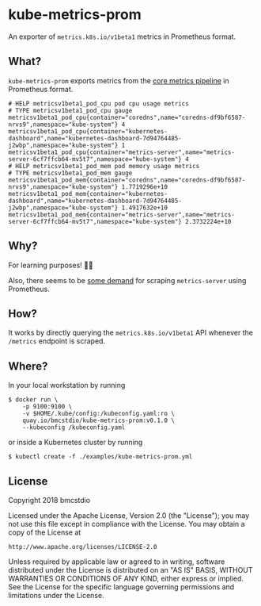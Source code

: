 # kube-metrics-prom

An exporter of `metrics.k8s.io/v1beta1` metrics in Prometheus format.

## What?

`kube-metrics-prom` exports metrics from the [core metrics pipeline](https://kubernetes.io/docs/tasks/debug-application-cluster/core-metrics-pipeline/) in Prometheus format.

```
# HELP metricsv1beta1_pod_cpu pod cpu usage metrics
# TYPE metricsv1beta1_pod_cpu gauge
metricsv1beta1_pod_cpu{container="coredns",name="coredns-df9bf6587-nrvs9",namespace="kube-system"} 4
metricsv1beta1_pod_cpu{container="kubernetes-dashboard",name="kubernetes-dashboard-7d94764485-j2wbp",namespace="kube-system"} 1
metricsv1beta1_pod_cpu{container="metrics-server",name="metrics-server-6cf7ffcb64-mv5t7",namespace="kube-system"} 4
# HELP metricsv1beta1_pod_mem pod memory usage metrics
# TYPE metricsv1beta1_pod_mem gauge
metricsv1beta1_pod_mem{container="coredns",name="coredns-df9bf6587-nrvs9",namespace="kube-system"} 1.7719296e+10
metricsv1beta1_pod_mem{container="kubernetes-dashboard",name="kubernetes-dashboard-7d94764485-j2wbp",namespace="kube-system"} 1.4917632e+10
metricsv1beta1_pod_mem{container="metrics-server",name="metrics-server-6cf7ffcb64-mv5t7",namespace="kube-system"} 2.3732224e+10
```

## Why?

For learning purposes! 👨‍🏫

Also, there seems to be [some demand](https://github.com/kubernetes-incubator/metrics-server/issues/7) for scraping `metrics-server` using Prometheus.

## How?

It works by directly querying the `metrics.k8s.io/v1beta1` API whenever the `/metrics` endpoint is scraped. 

## Where?

In your local workstation by running

```
$ docker run \
    -p 9100:9100 \
    -v $HOME/.kube/config:/kubeconfig.yaml:ro \
    quay.io/bmcstdio/kube-metrics-prom:v0.1.0 \
    --kubeconfig /kubeconfig.yaml
```

or inside a Kubernetes cluster by running

```
$ kubectl create -f ./examples/kube-metrics-prom.yml
```

## License

Copyright 2018 bmcstdio

Licensed under the Apache License, Version 2.0 (the "License");
you may not use this file except in compliance with the License.
You may obtain a copy of the License at

    http://www.apache.org/licenses/LICENSE-2.0

Unless required by applicable law or agreed to in writing, software
distributed under the License is distributed on an "AS IS" BASIS,
WITHOUT WARRANTIES OR CONDITIONS OF ANY KIND, either express or implied.
See the License for the specific language governing permissions and
limitations under the License.
